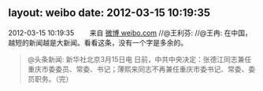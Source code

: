 layout: weibo
date: 2012-03-15 10:19:35
---
2012-03-15 10:19:35  &nbsp;&nbsp;&nbsp;&nbsp;&nbsp;&nbsp; 来自 <a href="http://weibo.com/" rel="nofollow">微博 weibo.com</a>
//@王利芬: //@王冉: 在中国，越短的新闻越是大新闻。看看这条，没有一个字是多余的。
>  @头条新闻: 新华社北京3月15日电 日前，中共中央决定：张德江同志兼任重庆市委委员、常委、书记；薄熙来同志不再兼任重庆市委书记、常委、委员职务。（完） ​​​
